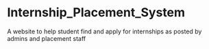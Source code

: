 # Internship_Placement_System
A website to help student find and apply for internships as posted by admins and placement staff 
